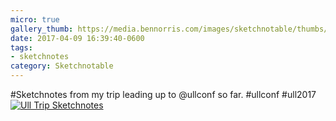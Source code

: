 ```yaml
---
micro: true
gallery_thumb: https://media.bennorris.com/images/sketchnotable/thumbs/ull-2017-sketchnotes-trip.jpg
date: 2017-04-09 16:39:40-0600
tags:
- sketchnotes
category: Sketchnotable
---
```


#Sketchnotes from my trip leading up to @ullconf so far. #ullconf #ull2017 [![Ull Trip Sketchnotes](https://media.bennorris.com/images/sketchnotable/ull-2017/ull-2017-sketchnotes-trip.jpg)](https://media.bennorris.com/images/sketchnotable/ull-2017/ull-2017-sketchnotes-trip.jpg)